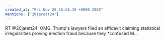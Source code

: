 ```yaml
---
created_at: "Fri Nov 20 15:56:19 +0000 2020"
mentions: ['20jarett24']
---
```


RT @20jarett24: OMG. Trump's lawyers filed an affidavit claiming statistical irregularities proving election fraud because they *confused M…